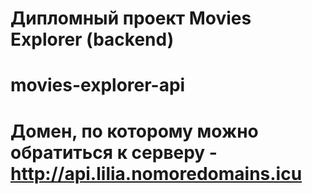 
# Дипломный проект Movies Explorer (backend)
# movies-explorer-api 
# Домен, по которому можно обратиться к серверу - http://api.lilia.nomoredomains.icu
